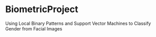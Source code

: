 # BiometricProject
Using Local Binary Patterns and Support Vector Machines to Classify Gender from Facial Images
